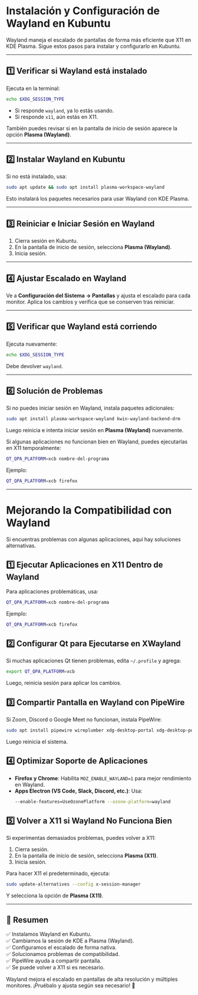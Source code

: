 # Instalación y Configuración de Wayland en Kubuntu

Wayland maneja el escalado de pantallas de forma más eficiente que X11 en KDE Plasma. Sigue estos pasos para instalar y configurarlo en Kubuntu.

---

## 1️⃣ Verificar si Wayland está instalado
Ejecuta en la terminal:
```bash
echo $XDG_SESSION_TYPE
```
- Si responde `wayland`, ya lo estás usando.
- Si responde `x11`, aún estás en X11.

También puedes revisar si en la pantalla de inicio de sesión aparece la opción **Plasma (Wayland)**.

---

## 2️⃣ Instalar Wayland en Kubuntu
Si no está instalado, usa:
```bash
sudo apt update && sudo apt install plasma-workspace-wayland
```
Esto instalará los paquetes necesarios para usar Wayland con KDE Plasma.

---

## 3️⃣ Reiniciar e Iniciar Sesión en Wayland
1. Cierra sesión en Kubuntu.
2. En la pantalla de inicio de sesión, selecciona **Plasma (Wayland)**.
3. Inicia sesión.

---

## 4️⃣ Ajustar Escalado en Wayland
Ve a **Configuración del Sistema → Pantallas** y ajusta el escalado para cada monitor. Aplica los cambios y verifica que se conserven tras reiniciar.

---

## 5️⃣ Verificar que Wayland está corriendo
Ejecuta nuevamente:
```bash
echo $XDG_SESSION_TYPE
```
Debe devolver `wayland`.

---

## 6️⃣ Solución de Problemas
Si no puedes iniciar sesión en Wayland, instala paquetes adicionales:
```bash
sudo apt install plasma-workspace-wayland kwin-wayland-backend-drm
```
Luego reinicia e intenta iniciar sesión en **Plasma (Wayland)** nuevamente.

Si algunas aplicaciones no funcionan bien en Wayland, puedes ejecutarlas en X11 temporalmente:
```bash
QT_QPA_PLATFORM=xcb nombre-del-programa
```
Ejemplo:
```bash
QT_QPA_PLATFORM=xcb firefox
```

---

# Mejorando la Compatibilidad con Wayland

Si encuentras problemas con algunas aplicaciones, aquí hay soluciones alternativas.

## 1️⃣ Ejecutar Aplicaciones en X11 Dentro de Wayland
Para aplicaciones problemáticas, usa:
```bash
QT_QPA_PLATFORM=xcb nombre-del-programa
```
Ejemplo:
```bash
QT_QPA_PLATFORM=xcb firefox
```

## 2️⃣ Configurar Qt para Ejecutarse en XWayland
Si muchas aplicaciones Qt tienen problemas, edita `~/.profile` y agrega:
```bash
export QT_QPA_PLATFORM=xcb
```
Luego, reinicia sesión para aplicar los cambios.

## 3️⃣ Compartir Pantalla en Wayland con PipeWire
Si Zoom, Discord o Google Meet no funcionan, instala PipeWire:
```bash
sudo apt install pipewire wireplumber xdg-desktop-portal xdg-desktop-portal-kde
```
Luego reinicia el sistema.

## 4️⃣ Optimizar Soporte de Aplicaciones
- **Firefox y Chrome**: Habilita `MOZ_ENABLE_WAYLAND=1` para mejor rendimiento en Wayland.
- **Apps Electron (VS Code, Slack, Discord, etc.)**: Usa:
  ```bash
  --enable-features=UseOzonePlatform --ozone-platform=wayland
  ```

## 5️⃣ Volver a X11 si Wayland No Funciona Bien
Si experimentas demasiados problemas, puedes volver a X11:
1. Cierra sesión.
2. En la pantalla de inicio de sesión, selecciona **Plasma (X11)**.
3. Inicia sesión.

Para hacer X11 el predeterminado, ejecuta:
```bash
sudo update-alternatives --config x-session-manager
```
Y selecciona la opción de **Plasma (X11)**.

---

## 📌 Resumen
✅ Instalamos Wayland en Kubuntu.  
✅ Cambiamos la sesión de KDE a Plasma (Wayland).  
✅ Configuramos el escalado de forma nativa.  
✅ Solucionamos problemas de compatibilidad.  
✅ PipeWire ayuda a compartir pantalla.  
✅ Se puede volver a X11 si es necesario.  

Wayland mejora el escalado en pantallas de alta resolución y múltiples monitores. ¡Pruébalo y ajusta según sea necesario! 🚀

